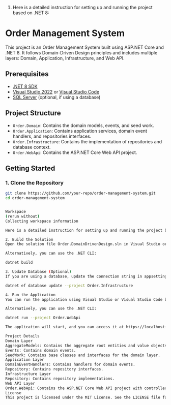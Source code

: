1. Here is a detailed instruction for setting up and running the project based on .NET 8:

# Order Management System

This project is an Order Management System built using ASP.NET Core and .NET 8. It follows Domain-Driven Design principles and includes multiple layers: Domain, Application, Infrastructure, and Web API.

## Prerequisites

- [.NET 8 SDK](https://dotnet.microsoft.com/download/dotnet/8.0)
- [Visual Studio 2022](https://visualstudio.microsoft.com/vs/) or [Visual Studio Code](https://code.visualstudio.com/)
- [SQL Server](https://www.microsoft.com/en-us/sql-server/sql-server-downloads) (optional, if using a database)

## Project Structure

- `Order.Domain`: Contains the domain models, events, and seed work.
- `Order.Application`: Contains application services, domain event handlers, and repositories interfaces.
- `Order.Infrastructure`: Contains the implementation of repositories and database context.
- `Order.WebApi`: Contains the ASP.NET Core Web API project.

## Getting Started

### 1. Clone the Repository

```sh
git clone https://github.com/your-repo/order-management-system.git
cd order-management-system


Workspace
(rerun without)
Collecting workspace information

Here is a detailed instruction for setting up and running the project based on .NET 8:

2. Build the Solution
Open the solution file Order.DomainDrivenDesign.sln in Visual Studio or Visual Studio Code and build the solution to restore the NuGet packages and compile the projects.

Alternatively, you can use the .NET CLI:

dotnet build

3. Update Database (Optional)
If you are using a database, update the connection string in appsettings.json and run the following command to apply migrations:

dotnet ef database update --project Order.Infrastructure

4. Run the Application
You can run the application using Visual Studio or Visual Studio Code by setting Order.WebApi as the startup project and pressing F5.

Alternatively, you can use the .NET CLI:

dotnet run --project Order.WebApi

The application will start, and you can access it at https://localhost:5001 or http://localhost:5000.

Project Details
Domain Layer
AggregateModels: Contains the aggregate root entities and value objects.
Events: Contains domain events.
SeedWork: Contains base classes and interfaces for the domain layer.
Application Layer
DomainEventHandlers: Contains handlers for domain events.
Repository: Contains repository interfaces.
Infrastructure Layer
Repository: Contains repository implementations.
Web API Layer
Order.WebApi: Contains the ASP.NET Core Web API project with controllers, views, and configuration files.
License
This project is licensed under the MIT License. See the LICENSE file for more details.